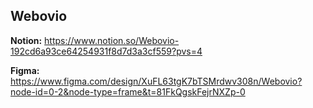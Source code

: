 ## Webovio

**Notion:** https://www.notion.so/Webovio-192cd6a93ce64254931f8d7d3a3cf559?pvs=4

**Figma:** https://www.figma.com/design/XuFL63tgK7bTSMrdwv308n/Webovio?node-id=0-2&node-type=frame&t=81FkQgskFejrNXZp-0
